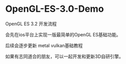# OpenGL-ES-3.0-Demo
OpenGL ES 3.2 开发流程

会先在ios平台上实现一版最简单的OpenGL ES基础功能。

后续会逐步更新 metal vulkan基础教程

如果有志同道合的朋友，可以一起开发和更新3D自研引擎。

